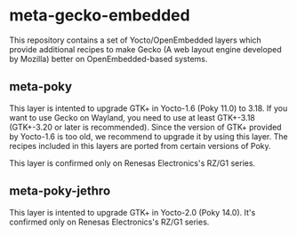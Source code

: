 meta-gecko-embedded
===================

This repository contains a set of Yocto/OpenEmbedded layers which provide
additional recipes to make Gecko (A web layout engine developed by Mozilla)
better on OpenEmbedded-based systems.

meta-poky
---------
This layer is intented to upgrade GTK+ in Yocto-1.6 (Poky 11.0) to 3.18.
If you want to use Gecko on Wayland, you need to use at least GTK+-3.18
(GTK+-3.20 or later is recommended). Since the version of GTK+ provided by
Yocto-1.6 is too old, we recommend to upgrade it by using this layer. The
recipes included in this layers are ported from certain versions of Poky.

This layer is confirmed only on Renesas Electronics's RZ/G1 series.

meta-poky-jethro
----------------
This layer is intented to upgrade GTK+ in Yocto-2.0 (Poky 14.0).
It's confirmed only on Renesas Electronics's RZ/G1 series.
